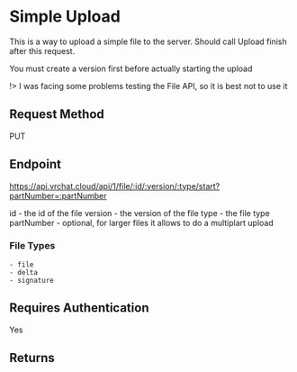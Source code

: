 # Simple Upload

This is a way to upload a simple file to the server.
Should call Upload finish after this request.

You must create a version first before actually starting the upload

!> I was facing some problems testing the File API, so it is best not to use it

## Request Method 
PUT

## Endpoint
https://api.vrchat.cloud/api/1/file/:id/:version/:type/start?partNumber=:partNumber

id - the id of the file
version - the version of the file
type - the file type
partNumber - optional, for larger files it allows to do a multiplart upload

### File Types

    - file
    - delta 
    - signature

## Requires Authentication
Yes

## Returns

